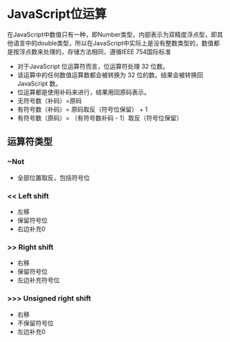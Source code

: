 # JavaScript位运算

在JavaScript中数值只有一种，即Number类型，内部表示为双精度浮点型，即其他语言中的double类型，所以在JavaScript中实际上是没有整数类型的，数值都是按浮点数来处理的，存储方法相同，遵循IEEE 754国际标准


* 对于JavaScript 位运算符而言，位运算符处理 32 位数。
* 该运算中的任何数值运算数都会被转换为 32 位的数。结果会被转换回 JavaScript 数。
* 位运算都是使用补码来进行，结果用回原码表示。
* 无符号数（补码）=原码
* 有符号数（补码）= 原码取反（符号位保留） + 1
* 有符号数（原码）= （有符号数补码 - 1）取反（符号位保留）


## 运算符类型

### ~Not
* 全部位置取反，包括符号位

### << Left shift

* 左移
* 保留符号位
* 右边补充0

### >> Right shift

* 右移
* 保留符号位
* 左边补充符号位

### >>> Unsigned right shift

* 右移
* 不保留符号位
* 左边补充0